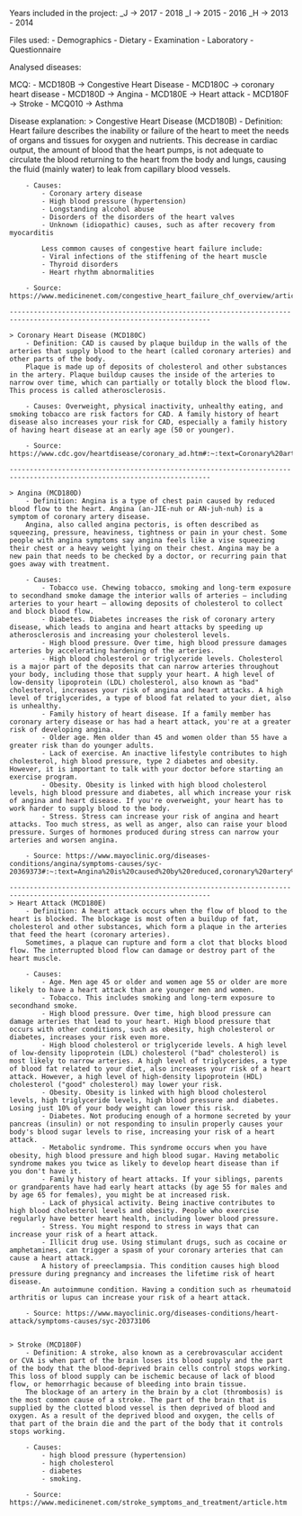 Years included in the project:
    _J -> 2017 - 2018
    _I -> 2015 - 2016
    _H -> 2013 - 2014

Files used:
    - Demographics
    - Dietary
    - Examination
    - Laboratory
    - Questionnaire

Analysed diseases:

MCQ:
    - MCD180B -> Congestive Heart Disease
    - MCD180C -> coronary heart disease
    - MCD180D -> Angina
    - MCD180E -> Heart attack
    - MCD180F -> Stroke
    - MCQ010 -> Asthma

Disease explanation:
    > Congestive Heart Disease (MCD180B)
        - Definition: Heart failure describes the inability or failure of the heart to meet the needs of organs and tissues for oxygen and nutrients. This decrease in cardiac output, the amount of blood that the heart pumps, is not adequate to circulate the blood returning to the heart from the body and lungs, causing the fluid (mainly water) to leak from capillary blood vessels.

        - Causes:
            - Coronary artery disease
            - High blood pressure (hypertension)
            - Longstanding alcohol abuse
            - Disorders of the disorders of the heart valves
            - Unknown (idiopathic) causes, such as after recovery from myocarditis

            Less common causes of congestive heart failure include:
            - Viral infections of the stiffening of the heart muscle
            - Thyroid disorders
            - Heart rhythm abnormalities

        - Source: https://www.medicinenet.com/congestive_heart_failure_chf_overview/article.htm

    ------------------------------------------------------------------------------------------------------------------------

    > Coronary Heart Disease (MCD180C)
        - Definition: CAD is caused by plaque buildup in the walls of the arteries that supply blood to the heart (called coronary arteries) and other parts of the body.
        Plaque is made up of deposits of cholesterol and other substances in the artery. Plaque buildup causes the inside of the arteries to narrow over time, which can partially or totally block the blood flow. This process is called atherosclerosis.

        - Causes: Overweight, physical inactivity, unhealthy eating, and smoking tobacco are risk factors for CAD. A family history of heart disease also increases your risk for CAD, especially a family history of having heart disease at an early age (50 or younger).

        - Source: https://www.cdc.gov/heartdisease/coronary_ad.htm#:~:text=Coronary%20artery%20disease%20is%20caused,This%20process%20is%20called%20atherosclerosis.

    ------------------------------------------------------------------------------------------------------------------------

    > Angina (MCD180D)
        - Definition: Angina is a type of chest pain caused by reduced blood flow to the heart. Angina (an-JIE-nuh or AN-juh-nuh) is a symptom of coronary artery disease.
        Angina, also called angina pectoris, is often described as squeezing, pressure, heaviness, tightness or pain in your chest. Some people with angina symptoms say angina feels like a vise squeezing their chest or a heavy weight lying on their chest. Angina may be a new pain that needs to be checked by a doctor, or recurring pain that goes away with treatment.

        - Causes: 
            - Tobacco use. Chewing tobacco, smoking and long-term exposure to secondhand smoke damage the interior walls of arteries — including arteries to your heart — allowing deposits of cholesterol to collect and block blood flow.
            - Diabetes. Diabetes increases the risk of coronary artery disease, which leads to angina and heart attacks by speeding up atherosclerosis and increasing your cholesterol levels.
            - High blood pressure. Over time, high blood pressure damages arteries by accelerating hardening of the arteries.
            - High blood cholesterol or triglyceride levels. Cholesterol is a major part of the deposits that can narrow arteries throughout your body, including those that supply your heart. A high level of low-density lipoprotein (LDL) cholesterol, also known as "bad" cholesterol, increases your risk of angina and heart attacks. A high level of triglycerides, a type of blood fat related to your diet, also is unhealthy.
            - Family history of heart disease. If a family member has coronary artery disease or has had a heart attack, you're at a greater risk of developing angina.
            - Older age. Men older than 45 and women older than 55 have a greater risk than do younger adults.
            - Lack of exercise. An inactive lifestyle contributes to high cholesterol, high blood pressure, type 2 diabetes and obesity. However, it is important to talk with your doctor before starting an exercise program.
            - Obesity. Obesity is linked with high blood cholesterol levels, high blood pressure and diabetes, all which increase your risk of angina and heart disease. If you're overweight, your heart has to work harder to supply blood to the body.
            - Stress. Stress can increase your risk of angina and heart attacks. Too much stress, as well as anger, also can raise your blood pressure. Surges of hormones produced during stress can narrow your arteries and worsen angina.

        - Source: https://www.mayoclinic.org/diseases-conditions/angina/symptoms-causes/syc-20369373#:~:text=Angina%20is%20caused%20by%20reduced,coronary%20artery%20disease%20(CAD)

    ------------------------------------------------------------------------------------------------------------------------
    > Heart Attack (MCD180E)
        - Definition: A heart attack occurs when the flow of blood to the heart is blocked. The blockage is most often a buildup of fat, cholesterol and other substances, which form a plaque in the arteries that feed the heart (coronary arteries).
        Sometimes, a plaque can rupture and form a clot that blocks blood flow. The interrupted blood flow can damage or destroy part of the heart muscle.

        - Causes:
            - Age. Men age 45 or older and women age 55 or older are more likely to have a heart attack than are younger men and women.
            - Tobacco. This includes smoking and long-term exposure to secondhand smoke.
            - High blood pressure. Over time, high blood pressure can damage arteries that lead to your heart. High blood pressure that occurs with other conditions, such as obesity, high cholesterol or diabetes, increases your risk even more.
            - High blood cholesterol or triglyceride levels. A high level of low-density lipoprotein (LDL) cholesterol ("bad" cholesterol) is most likely to narrow arteries. A high level of triglycerides, a type of blood fat related to your diet, also increases your risk of a heart attack. However, a high level of high-density lipoprotein (HDL) cholesterol ("good" cholesterol) may lower your risk.
            - Obesity. Obesity is linked with high blood cholesterol levels, high triglyceride levels, high blood pressure and diabetes. Losing just 10% of your body weight can lower this risk.
            - Diabetes. Not producing enough of a hormone secreted by your pancreas (insulin) or not responding to insulin properly causes your body's blood sugar levels to rise, increasing your risk of a heart attack.
            - Metabolic syndrome. This syndrome occurs when you have obesity, high blood pressure and high blood sugar. Having metabolic syndrome makes you twice as likely to develop heart disease than if you don't have it.
            - Family history of heart attacks. If your siblings, parents or grandparents have had early heart attacks (by age 55 for males and by age 65 for females), you might be at increased risk.
            - Lack of physical activity. Being inactive contributes to high blood cholesterol levels and obesity. People who exercise regularly have better heart health, including lower blood pressure.
            - Stress. You might respond to stress in ways that can increase your risk of a heart attack.
            - Illicit drug use. Using stimulant drugs, such as cocaine or amphetamines, can trigger a spasm of your coronary arteries that can cause a heart attack.
            A history of preeclampsia. This condition causes high blood pressure during pregnancy and increases the lifetime risk of heart disease.
            An autoimmune condition. Having a condition such as rheumatoid arthritis or lupus can increase your risk of a heart attack.

        - Source: https://www.mayoclinic.org/diseases-conditions/heart-attack/symptoms-causes/syc-20373106


    > Stroke (MCD180F)
        - Definition: A stroke, also known as a cerebrovascular accident or CVA is when part of the brain loses its blood supply and the part of the body that the blood-deprived brain cells control stops working. This loss of blood supply can be ischemic because of lack of blood flow, or hemorrhagic because of bleeding into brain tissue.
        The blockage of an artery in the brain by a clot (thrombosis) is the most common cause of a stroke. The part of the brain that is supplied by the clotted blood vessel is then deprived of blood and oxygen. As a result of the deprived blood and oxygen, the cells of that part of the brain die and the part of the body that it controls stops working.

        - Causes:
            - high blood pressure (hypertension)
            - high cholesterol
            - diabetes
            - smoking.

        - Source: https://www.medicinenet.com/stroke_symptoms_and_treatment/article.htm
